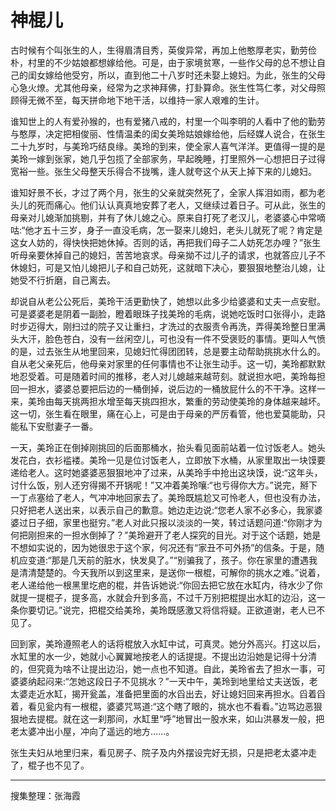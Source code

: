 # 神棍儿

古时候有个叫张生的人，生得眉清目秀，英俊异常，再加上他憨厚老实，勤劳俭朴，村里的不少姑娘都想嫁给他。可是，由于家境贫寒，一些作父母的总不想让自己的闺女嫁给他受穷，所以，直到他二十八岁时还未娶上媳妇。为此，张生的父母心急火燎。尤其他母亲，经常为之求神拜佛，打卦算命。张生性笃仁孝，对父母照顾得无微不至，每天拼命地下地干活，以维持一家人艰难的生计。

谁知世上的人有爱孙猴的，也有爱猪八戒的，村里一个叫李明的人看中了他的勤劳与憨厚，决定把相俊丽、性情温柔的闺女美玲姑娘嫁给他，后经媒人说合，在张生二十九岁时，与美玲巧结良缘。美玲的到来，使全家人喜气洋洋。更值得一提的是美玲一嫁到张家，她几乎包揽了全部家务，早起晚睡，打里照外一心想把日子过得宽裕一些。张生父母整天乐得合不拢嘴，逢人就夸这个从天上掉下来的儿媳妇。

谁知好景不长，才过了两个月，张生的父亲就突然死了，全家人挥泪如雨，都为老头儿的死而痛心。他们认认真真地安葬了老人，又继续过着日子。可从此，张生的母亲对儿媳渐加挑剔，并有了休儿媳之心。原来自打死了老汉儿，老婆婆心中常嘀咕:“他才五十三岁，身子一直没毛病，怎一娶来儿媳妇，老头儿就死了呢？肯定是这女人妨的，得快快把她休掉。否则的话，再把我们母子二人妨死怎办哩？”张生听母亲要休掉自己的媳妇，苦苦地哀求。母亲拗不过儿子的请求，也就答应儿子不休媳妇，可是又怕儿媳把儿子和自己妨死，这就暗下决心，要狠狠地整治儿媳，让她受不行折磨，自己离去。

却说自从老公公死后，美玲干活更勤快了，她想以此多少给婆婆和丈夫一点安慰。可是婆婆老是阴着一副脸，瞪着眼珠子找美玲的毛病，说她吃饭时口张得小，走路时步迈得大，刚扫过的院子又让重扫，才洗过的衣服责令再洗，弄得美玲整日里满头大汗，脸色苍白，没有一丝闲空儿，可也没有一件不受褒贬的事情。更叫人气愤的是，过去张生从地里回来，见媳妇忙得团团转，总是要主动帮助挑挑水什么的。自从老父亲死后，他母亲对家里的任何事情也不让张生动手。这一切，美玲都默默地忍受着。可是随着时间的推移，老人对儿媳越来越苛刻。就说担水吧，美玲每担回一担水，婆婆总要把后边的一桶倒掉，说后边的一桶放屁什么的不干净。这样一来，美玲由每天挑两担水增至每天挑四担水，繁重的劳动使美玲的身体越来越坏。这一切，张生看在眼里，痛在心上，可是由于母亲的严厉看管，他也爱莫能助，只能私下安慰妻子一番。

一天，美玲正在倒掉刚挑回的后面那桶水，抬头看见面前站着一位讨饭老人。她头发花白，衣衫褴褛。美玲一见是位讨饭老人，立即放下水桶，从家里取出一块馍要递给老人。这时她婆婆恶狠狠地冲了过来，从美玲手中抢出这块馍，说:“这年头，讨什么饭，别人还穷得揭不开锅呢！”又冲着美玲嚷:“也亏得你大方。”说完，掰下一丁点塞给了老人，气冲冲地回家去了。美玲既尴尬又可怜老人，但也没有办法，只好把老人送出来，以表示自己的歉意。她边走边说:“您老人家不必多心，我家婆婆过日子细，家里也挺穷。”老人对此只报以淡淡的一笑，转过话题问道:“你刚才为何把刚担来的一担水倒掉了？”美玲避开了老人探究的目光。对于这个话题，她是不想如实说的，因为她很忠于这个家，何况还有“家丑不可外扬”的信条。于是，随机应变道:“那是几天前的脏水，快发臭了。”“别骗我了，孩子。你在家里的遭遇我是清清楚楚的。今天我所以到这里来，是送你一根棍，可解你的挑水之难。”说着，老人递给他一根黑里圪疤的棍，并告诉她说:“你回去把它放在水缸内，待水少了你就提一提棍子，提多高，水就会升到多高，不过千万别把棍提出水缸的边沿，这一条你要切记。”说完，把棍交给美玲，美玲既感激又将信将疑。正欲道谢，老人已不见了。

回到家，美玲遵照老人的话将棍放入水缸中试，可真灵。她分外高兴。打这以后，水缸里的水一少，她就小心翼翼地按老人的话提提。不提出边沿她是记得十分清的，但究竟为啥不让提出边沿，她一点也不知道。自此，美玲省去了担水一事，可婆婆纳起闷来:“怎她这段日子不见挑水？”一天中午，美玲到地里给丈夫送饭，老太婆走近水缸，揭开瓮盖，准备把里面的水舀出去，好让媳妇回来再担水。舀着舀着，看见瓮内有一根棍，婆婆咒骂道:“这个瞎了眼的，挑水也不看看。”边骂边恶狠狠地去提棍。就在这一刹那间，水缸里“呼”地冒出一股水来，如山洪暴发一般，把老太婆冲出小屋，冲向了遥远的地方……。

张生夫妇从地里归来，看见房子、院子及内外摆设完好无损，只是把老太婆冲走了，棍子也不见了。

---

搜集整理：张海霞

